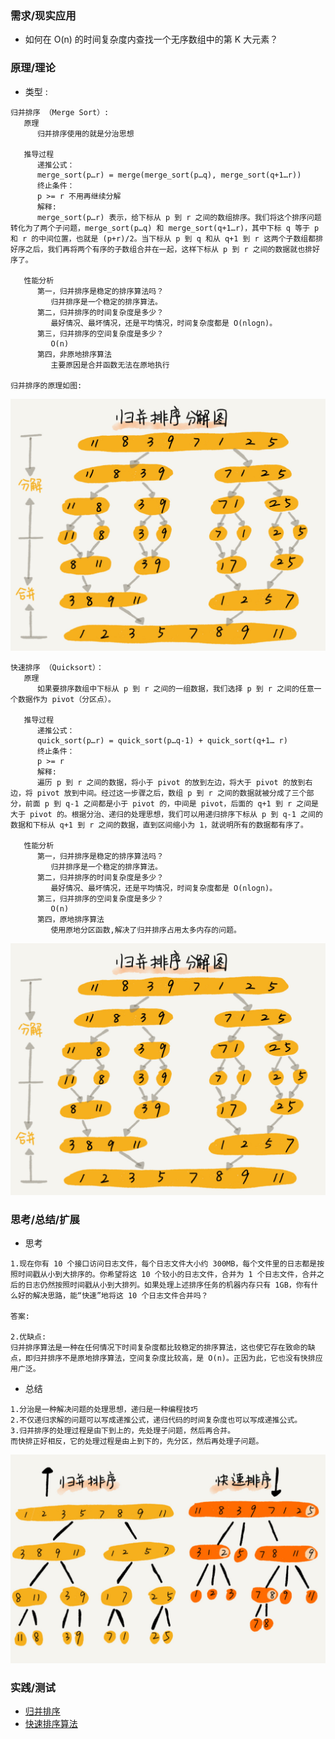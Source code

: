 ### **需求/现实应用**

+ 如何在 O(n) 的时间复杂度内查找一个无序数组中的第 K 大元素？


### **原理/理论**
   + 类型     :
```
归并排序 （Merge Sort）:
   原理 
      归并排序使用的就是分治思想

   推导过程
      递推公式：
      merge_sort(p…r) = merge(merge_sort(p…q), merge_sort(q+1…r))
      终止条件：
      p >= r 不用再继续分解
      解释:
      merge_sort(p…r) 表示，给下标从 p 到 r 之间的数组排序。我们将这个排序问题转化为了两个子问题，merge_sort(p…q) 和 merge_sort(q+1…r)，其中下标 q 等于 p 和 r 的中间位置，也就是 (p+r)/2。当下标从 p 到 q 和从 q+1 到 r 这两个子数组都排好序之后，我们再将两个有序的子数组合并在一起，这样下标从 p 到 r 之间的数据就也排好序了。

   性能分析
      第一，归并排序是稳定的排序算法吗？
         归并排序是一个稳定的排序算法。
      第二，归并排序的时间复杂度是多少？
         最好情况、最坏情况，还是平均情况，时间复杂度都是 O(nlogn)。
      第三，归并排序的空间复杂度是多少？
         O(n)
      第四，非原地排序算法
         主要原因是合并函数无法在原地执行

归并排序的原理如图:
```
![归并排序](../image/img2-7-1.jpg)

```
快速排序 （Quicksort）：
   原理
      如果要排序数组中下标从 p 到 r 之间的一组数据，我们选择 p 到 r 之间的任意一个数据作为 pivot（分区点）。

   推导过程  
      递推公式：
      quick_sort(p…r) = quick_sort(p…q-1) + quick_sort(q+1… r)
      终止条件：
      p >= r
      解释:
      遍历 p 到 r 之间的数据，将小于 pivot 的放到左边，将大于 pivot 的放到右边，将 pivot 放到中间。经过这一步骤之后，数组 p 到 r 之间的数据就被分成了三个部分，前面 p 到 q-1 之间都是小于 pivot 的，中间是 pivot，后面的 q+1 到 r 之间是大于 pivot 的。根据分治、递归的处理思想，我们可以用递归排序下标从 p 到 q-1 之间的数据和下标从 q+1 到 r 之间的数据，直到区间缩小为 1，就说明所有的数据都有序了。
      
   性能分析
      第一，归并排序是稳定的排序算法吗？
         归并排序是一个稳定的排序算法。
      第二，归并排序的时间复杂度是多少？
         最好情况、最坏情况，还是平均情况，时间复杂度都是 O(nlogn)。
      第三，归并排序的空间复杂度是多少？
         O(n)
      第四，原地排序算法
         使用原地分区函数,解决了归并排序占用太多内存的问题。
```
![快速排序](../image/img2-7-1.jpg)

### **思考/总结/扩展**
+ 思考

```
1.现在你有 10 个接口访问日志文件，每个日志文件大小约 300MB，每个文件里的日志都是按照时间戳从小到大排序的。你希望将这 10 个较小的日志文件，合并为 1 个日志文件，合并之后的日志仍然按照时间戳从小到大排列。如果处理上述排序任务的机器内存只有 1GB，你有什么好的解决思路，能“快速”地将这 10 个日志文件合并吗？

答案:

2.优缺点:
归并排序算法是一种在任何情况下时间复杂度都比较稳定的排序算法，这也使它存在致命的缺点，即归并排序不是原地排序算法，空间复杂度比较高，是 O(n)。正因为此，它也没有快排应用广泛。
```

+ 总结

```
1.分治是一种解决问题的处理思想，递归是一种编程技巧
2.不仅递归求解的问题可以写成递推公式，递归代码的时间复杂度也可以写成递推公式。
3.归并排序的处理过程是由下到上的，先处理子问题，然后再合并。
而快排正好相反，它的处理过程是由上到下的，先分区，然后再处理子问题。
```
![区别](../image/img2-7-2.jpg)
### **实践/测试**
+ [归并排序](/src/main/java/com/zlykernel/pratice/algorithm/sort/SortSecond.java)
+ [快速排序算法](/src/main/java/com/zlykernel/pratice/algorithm/sort/SortSecond.java)
